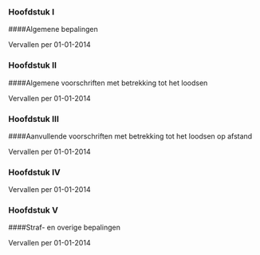 <meta http-equiv='Content-Type' content='text/html; charset=utf-8' />

### Hoofdstuk  I  

####Algemene bepalingen

Vervallen per 01-01-2014 

### Hoofdstuk  II  

####Algemene voorschriften met betrekking tot het loodsen

Vervallen per 01-01-2014 

### Hoofdstuk  III  

####Aanvullende voorschriften met betrekking tot het loodsen op afstand

Vervallen per 01-01-2014 

### Hoofdstuk  IV  
Vervallen per 01-01-2014 

### Hoofdstuk  V  

####Straf- en overige bepalingen

Vervallen per 01-01-2014 

